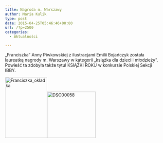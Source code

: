 ```yaml
---
title: Nagroda m. Warszawy
author: Maria Kulik
type: post
date: 2015-04-25T05:46:46+00:00
url: /?p=2500
categories:
  - Aktualności

---
```

&#8222;Franciszka&#8221; Anny Piwkowskiej z ilustracjami Emilii Bojańczyk została laureatką nagrody m. Warszawy w kategorii &#8222;książka dla dzieci i młodzieży&#8221;. Powieść ta zdobyła także tytuł KSIĄŻKI ROKU w konkursie Polskiej Sekcji IBBY.

<a href="http://www.ibby.pl/wp-content/uploads/2015/04/Franciszka_okladka.jpg" rel="lightbox[2500]"><img class="alignnone size-medium wp-image-2501" src="http://www.ibby.pl/wp-content/uploads/2015/04/Franciszka_okladka-138x200.jpg" alt="Franciszka_okladka" width="138" height="200" srcset="http://www.ibby.pl/wp-content/uploads/2015/04/Franciszka_okladka-138x200.jpg 138w, http://www.ibby.pl/wp-content/uploads/2015/04/Franciszka_okladka-69x100.jpg 69w, http://www.ibby.pl/wp-content/uploads/2015/04/Franciszka_okladka-415x600.jpg 415w, http://www.ibby.pl/wp-content/uploads/2015/04/Franciszka_okladka.jpg 1291w" sizes="(max-width: 138px) 100vw, 138px" /></a><a href="http://www.ibby.pl/wp-content/uploads/2015/04/DSC00058.jpg" rel="lightbox[2500]"><img class="alignnone size-full wp-image-2502" src="http://www.ibby.pl/wp-content/uploads/2015/04/DSC00058.jpg" alt="DSC00058" width="160" height="152" srcset="http://www.ibby.pl/wp-content/uploads/2015/04/DSC00058.jpg 160w, http://www.ibby.pl/wp-content/uploads/2015/04/DSC00058-105x100.jpg 105w" sizes="(max-width: 160px) 100vw, 160px" /></a>